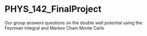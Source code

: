 # PHYS_142_FinalProject
Our group answers questions on the double well potential using the Feynman Integral and  Markov Chain Monte Carlo 

